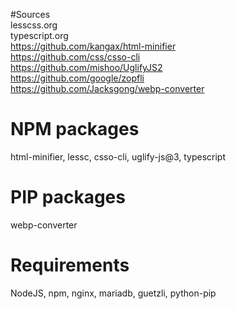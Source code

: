 #Sources  
lesscss.org  
typescript.org  
https://github.com/kangax/html-minifier  
https://github.com/css/csso-cli  
https://github.com/mishoo/UglifyJS2  
https://github.com/google/zopfli  
https://github.com/Jacksgong/webp-converter  
  
# NPM packages  
html-minifier, lessc, csso-cli, uglify-js@3, typescript   
  
# PIP packages  
webp-converter  
  
# Requirements  
NodeJS, npm, nginx, mariadb, guetzli, python-pip  
